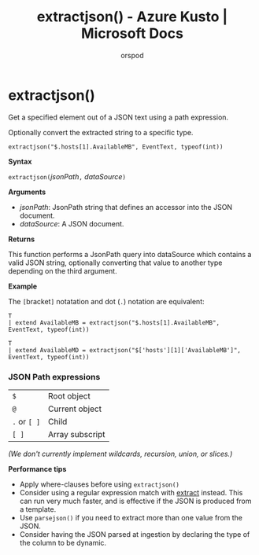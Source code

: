 ﻿---
title: extractjson() - Azure Kusto | Microsoft Docs
description: This article describes extractjson() in Azure Kusto.
author: orspod
ms.author: v-orspod
ms.reviewer: mblythe
ms.service: kusto
ms.topic: reference
ms.date: 09/24/2018
---
# extractjson()

Get a specified element out of a JSON text using a path expression. 

Optionally convert the extracted string to a specific type.

    extractjson("$.hosts[1].AvailableMB", EventText, typeof(int))


**Syntax**

`extractjson(`*jsonPath*`,` *dataSource*`)` 

**Arguments**

* *jsonPath*: JsonPath string that defines an accessor into the JSON document.
* *dataSource*:  A JSON document.

**Returns**

This function performs a JsonPath query into dataSource which contains a valid JSON string, optionally converting that value to another type depending on the third argument.

**Example**

The `[`bracket`]` notatation and dot (`.`) notation are equivalent:

```kusto
T 
| extend AvailableMB = extractjson("$.hosts[1].AvailableMB", EventText, typeof(int)) 

T
| extend AvailableMD = extractjson("$['hosts'][1]['AvailableMB']", EventText, typeof(int)) 
```

### JSON Path expressions

|||
|---|---|
|`$`|Root object|
|`@`|Current object|
|`.` or `[ ]` | Child|
|`[ ]`|Array subscript|

*(We don't currently implement wildcards, recursion, union, or slices.)*


**Performance tips**

* Apply where-clauses before using `extractjson()`
* Consider using a regular expression match with [extract](extractfunction.md) instead. This can run very much faster, and is effective if the JSON is produced from a template.
* Use `parsejson()` if you need to extract more than one value from the JSON.
* Consider having the JSON parsed at ingestion by declaring the type of the column to be dynamic.